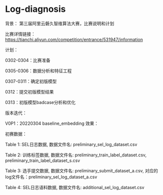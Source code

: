 # Log-diagnosis
背景： 第三届阿里云磐久智维算法大赛，比赛说明和计划

比赛详情链接：https://tianchi.aliyun.com/competition/entrance/531947/information



计划：

0302-0304：比赛准备

0305-0306：数据分析和特征工程

0307-0311：确定初版模型

0312：提交初版模型结果

0313：初版模型badcase分析和优化



版本迭代：

V0P1：20220304 baseline_embedding 效果：



初赛数据：

Table 1: SEL日志数据, 数据文件名: preliminary_sel_log_dataset.csv

Table 2: 训练标签数据, 数据文件名: preliminary_train_label_dataset.csv, preliminary_train_label_dataset_s.csv

Table 3: 选手提交数据, 数据文件名: preliminary_submit_dataset_a.csv, 对应的log文件名：preliminary_sel_log_dataset_a.csv

Table 4: SEL日志语料数据, 数据文件名: additional_sel_log_dataset.csv
